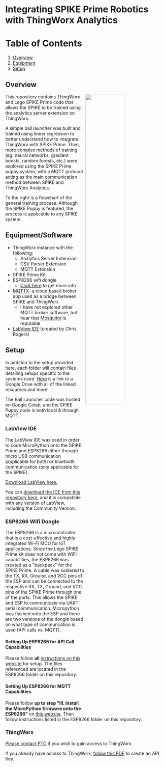 # Integrating SPIKE Prime Robotics with ThingWorx Analytics 
# Table of Contents
1. [Overview](#Overview)
2. [Equipment](#Equipment)
3. [Setup](#Setup)

## Overview 

<img align="right" src="https://user-images.githubusercontent.com/49819466/128409745-270eaaea-e580-485b-9fd5-d6a1e227b1f7.jpg" width=50% height=50%>

This repository contains ThingWorx and Lego SPIKE Prime code that allows the SPIKE to be trained using the analytics server extension on ThingWorx. 

A simple ball launcher was built and trained using linear regression to better understand how to integrate ThingWorx with SPIKE Prime. Then, more complex methods of training (eg. neural networks, gradient boosts, random forests, etc.) were explored using the SPIKE Prime puppy system, with a MQTT protocol acting as the main communication method between SPIKE and ThingWorx Analytics. 

To the right is a flowchart of the general training process. Although the SPIKE Puppy is featured, the process is applicable to any SPIKE system.

## Equipment/Software
- ThingWorx instance with the following:
  - Analytics Server Extension
  - CSV Parser Extension
  - MQTT Extension
- SPIKE Prime Kit 
- ESP8266 wifi dongle 
  - [Click here](https://quickest-palladium-2e9.notion.site/SPIKE-Prime-Backpacks-31f12415b3ad429fba34956b9d50b49e) to get more info
- [MQTTX](https://mqttx.app/)- a cloud based broker app used as a bridge between SPIKE and ThingWorx 
  - I have not explored other MQTT broker software, but hear that [Mosquitto](https://mosquitto.org/) is reputable
- [LabView IDE](https://github.com/chrisbuerginrogers/ME35_21) (created by Chris Rogers)

## Setup
In addition to the setup provided here, each folder will contain files detailing setups specific to the systems used. [Here](https://drive.google.com/drive/folders/1ASOn0lAOdE_gR4C9Febgn0rY1Nz9imzS?usp=sharing) is a link to a Google Drive with all of the linked resources and more!

The Ball Launcher code was hosted on Google Colab, and the SPIKE Puppy code is both local & through MQTT.

### LabView IDE 
The LabView IDE was used in order to code MicroPython onto the SPIKE Prime and ESP8266 either through micro USB communication (applicable for both) or bluetooth communication (only applicable for the SPIKE). 

[Download LabView here.](https://www.ni.com/en-us/support/downloads/software-products/download.labview.html#369643) 

You can [download the IDE from this repository here](https://github.com/chrisbuerginrogers/ME35_21), and it is compatible with any version of LabView, including the Community Version.

### ESP8266 Wifi Dongle 
The ESP8266 is a microcontroller that is a cost-effective and highly integrated Wi-Fi MCU for IoT applications. Since the Lego SPIKE Prime kit does not come with WiFi capabilities, the ESP8266 was created as a "backpack" for the SPIKE Prime. A cable was soldered to the TX, RX, Ground, and VCC pins of the ESP and can be connected to the respective RX, TX, Ground, and VCC pins of the SPIKE Prime through one of the ports. This allows the SPIKE and ESP to communicate via UART serial communication. Micropython was flashed onto the ESP and there are two versions of the dongle based on what type of communcation is used (API calls vs. MQTT).
#### Setting Up ESP8266 for API Call Capabilities 
Please follow **all** [instructions on this website](https://quickest-palladium-2e9.notion.site/ESP8266-505d37c06286455887f8698031602e19) for setup. The files referenced are located in the ESP8266 folder on this repository.
#### Setting Up ESP8266 for MQTT Capabilities
Please follow **up to step "III. Install the MicroPython firmware onto the ESP8266"** on [this website](https://quickest-palladium-2e9.notion.site/ESP8266-505d37c06286455887f8698031602e19). Then follow instructions listed in the ESP8266 folder on this repository.

### ThingWorx 
[Please contact PTC](https://www.ptc.com/en/products/thingworx?cl1=IoT_General_Google_CLC-cpc-ThingWorxBrandCampaign-33029&cmsrc=Google&cid=7012A000001UvT4QAK&elqCampaignId=9998&utm_source=Google_Search&utm_medium=cpc&utm_content=IoT-cpc_Branded&gclid=CjwKCAjwjdOIBhA_EiwAHz8xm5ABx8NVbNA2aKoO4FYL7tpjHAQLh4zCTRgaLdddU2smOIe4vuIv8hoCGAUQAvD_BwE) if you wish to gain access to ThingWorx. 

If you already have access to ThingWorx, [follow this PDF](https://drive.google.com/file/d/1n7FzggdS_vQJa6Vi_tX7A-PuhZwObpXY/view?usp=sharing) to create an API Key.

